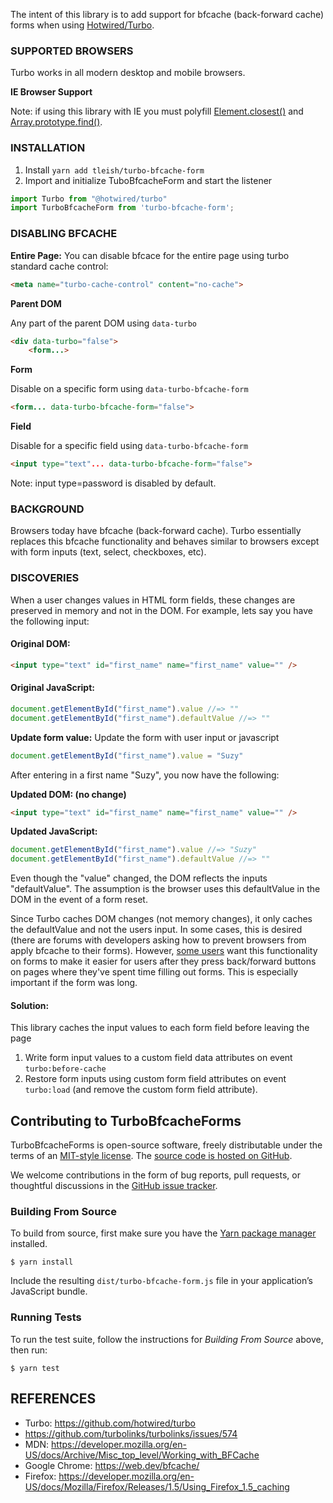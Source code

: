 The intent of this library is to add support for bfcache (back-forward cache) forms when using [Hotwired/Turbo](https://github.com/hotwired/turbo).

### SUPPORTED BROWSERS

Turbo works in all modern desktop and mobile browsers.

**IE Browser Support**

Note: if using this library with IE you must polyfill [Element.closest()](https://developer.mozilla.org/en-US/docs/Web/API/Element/closest) and [Array.prototype.find()](https://developer.mozilla.org/en-US/docs/Web/JavaScript/Reference/Global_Objects/Array/find).


### INSTALLATION

1. Install `yarn add tleish/turbo-bfcache-form`
2. Import and initialize TuboBfcacheForm and start the listener

```javascript
import Turbo from "@hotwired/turbo"
import TurboBfcacheForm from 'turbo-bfcache-form';
```



### DISABLING BFCACHE

**Entire Page:**
You can disable bfcace for the entire page using turbo standard cache control:

```html
<meta name="turbo-cache-control" content="no-cache">
```
**Parent DOM**

Any part of the parent DOM using `data-turbo`

```html
<div data-turbo="false">
	<form...>
```

**Form**

Disable on a specific form using `data-turbo-bfcache-form`

```html
<form... data-turbo-bfcache-form="false">
```

**Field**

Disable for a specific field using `data-turbo-bfcache-form`
```html
<input type="text"... data-turbo-bfcache-form="false">
```

Note: input type=password is disabled by default.


### BACKGROUND

Browsers today have bfcache (back-forward cache).  Turbo essentially replaces this bfcache functionality and behaves similar to browsers except with form inputs (text, select, checkboxes, etc).

### DISCOVERIES
When a user changes values in HTML form fields, these changes are preserved in memory and not in the DOM.  For example, lets say you have the following input:

#### Original DOM:

```html
<input type="text" id="first_name" name="first_name" value="" />
```

#### Original JavaScript:

```javascript
document.getElementById("first_name").value //=> ""
document.getElementById("first_name").defaultValue //=> ""
```

**Update form value:**
Update the form with user input or javascript

```javascript
document.getElementById("first_name").value = "Suzy"
```

After entering in a first name "Suzy", you now have the following:

**Updated DOM: (no change)**

```html
<input type="text" id="first_name" name="first_name" value="" />
```

**Updated JavaScript:**

```javascript
document.getElementById("first_name").value //=> "Suzy"
document.getElementById("first_name").defaultValue //=> ""
```

Even though the "value" changed, the DOM reflects the inputs "defaultValue".  The assumption is the browser uses this defaultValue in the DOM in the event of a form reset.

Since Turbo caches DOM changes (not memory changes), it only caches the defaultValue and not the users input.  In some cases, this is desired (there are forums with developers asking how to prevent browsers from apply bfcache to their forms).  However, [some users](https://github.com/stimulusjs/stimulus/issues/328) want this functionality on forms to make it easier for users after they press back/forward buttons on pages where they've spent time filling out forms.  This is especially important if the form was long.

#### Solution:

This library caches the input values to each form field before leaving the page

1. Write form input values to a custom field data attributes on event `turbo:before-cache`
2. Restore form inputs using custom form field attributes on event `turbo:load` (and remove the custom form field attribute).

## Contributing to TurboBfcacheForms

TurboBfcacheForms is open-source software, freely distributable under the terms of an [MIT-style license](https://github.com/tleish/turbo-bfcache-form/blob/master/LICENSE). The [source code is hosted on GitHub](https://github.com/tleish/turbo-bfcache-form). 

We welcome contributions in the form of bug reports, pull requests, or thoughtful discussions in the [GitHub issue tracker](https://github.com/tleish/turbo-bfcache-form/issues).

### Building From Source

To build from source, first make sure you have the [Yarn package manager](https://yarnpkg.com/) installed.

```
$ yarn install
```

Include the resulting `dist/turbo-bfcache-form.js` file in your application’s JavaScript bundle.

### Running Tests

To run the test suite, follow the instructions for *Building From Source* above, then run:

```
$ yarn test
```



## REFERENCES

- Turbo: https://github.com/hotwired/turbo
- https://github.com/turbolinks/turbolinks/issues/574
- MDN: https://developer.mozilla.org/en-US/docs/Archive/Misc_top_level/Working_with_BFCache
- Google Chrome: https://web.dev/bfcache/
- Firefox: https://developer.mozilla.org/en-US/docs/Mozilla/Firefox/Releases/1.5/Using_Firefox_1.5_caching

